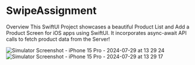 # SwipeAssignment

Overview
This SwiftUI Project showcases a beautiful Product List and Add a Product Screen for iOS apps using SwiftUI. It incorporates async-await API calls to fetch product data from the Server!

![Simulator Screenshot - iPhone 15 Pro - 2024-07-29 at 13 29 24](https://github.com/user-attachments/assets/74afc14a-6314-46e6-9230-2c8440ec7fbe)
![Simulator Screenshot - iPhone 15 Pro - 2024-07-29 at 13 29 17](https://github.com/user-attachments/assets/84cf13b6-18c8-4bad-b179-de9a25260562)
